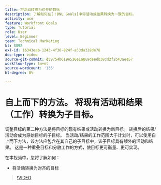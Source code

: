 ```yaml
---
title: 将活动转换为对齐的目标
description: 了解如何在[！DNL Goals]中将活动或结果转换为一致的目标。
activity: use
feature: Workfront Goals
type: Tutorial
role: User
level: Beginner
team: Technical Marketing
kt: 8898
exl-id: 16343eab-1243-4f36-824f-a53da328de78
doc-type: video
source-git-commit: d39754b619e526e1a869deedb38dd2f2b43aee57
workflow-type: tm+mt
source-wordcount: '135'
ht-degree: 0%

---
```


# 自上而下的方法。 将现有活动和结果（工作）转换为子目标。

调整目标的第二种方法是将目标的现有结果或活动转换为新目标。 转换后的结果/活动会成为原始目标的子目标。 当活动/结果的工作范围大于计划时，可以使用自上而下方法，该方法应包含在其自己的子目标中，该子目标具有额外的活动和结果。 这是一种重叠目标和分散工作的方式，使目标更可衡量、更可实现。

在本视频中，您将了解如何：

* 将活动转换为对齐的目标

>[!VIDEO](https://video.tv.adobe.com/v/335192/?quality=12)
